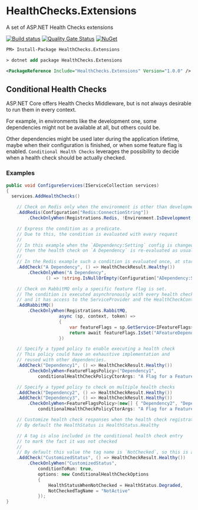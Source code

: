 # HealthChecks.Extensions

A set of ASP.NET Health Checks extensions

[![Build status](https://ci.appveyor.com/api/projects/status/94f8gktyknvmmu6t/branch/main?svg=true)](https://ci.appveyor.com/project/adrianiftode/healthchecks-extensions/branch/main)
[![Quality Gate Status](https://sonarcloud.io/api/project_badges/measure?project=HealthChecks.Extensions&metric=alert_status)](https://sonarcloud.io/dashboard?id=HealthChecks.Extensions)
[![NuGet](https://img.shields.io/nuget/v/HealthChecks.Extensions.svg)](https://www.nuget.org/packages/HealthChecks.Extensions)

```ps
PM> Install-Package HealthChecks.Extensions
```
```ps
> dotnet add package HealthChecks.Extensions
```
```xml
<PackageReference Include="HealthChecks.Extensions" Version="1.0.0" />
```
## Conditional Health Checks

ASP.NET Core offers Health Checks Middleware, but is not always desirable to run them in every context.

For example, in environments like the development one, some dependencies might not be available at all, but others could be.

Other dependencies might be used later during the application lifetime, maybe when their configuration is finished, or when some feature flag is enabled.
`Conditional Health Checks` leverages the possibility to decide when a health check should be actually checked.

### Examples
```csharp
public void ConfigureServices(IServiceCollection services)
{
  services.AddHealthChecks()

    // Check on Redis only when the environment is other than development
    .AddRedis(Configuration["Redis:ConnectionString"])
        .CheckOnlyWhen(Registrations.Redis, !Environment.IsDevelopment())

    // Express the condition as a predicate.
    // Due to this, the condition is evaluated with every request
    //
    // In this example when the `ADependency:Setting` config is changed,
    // then the health check on `A Dependency` is re-evaluated as usual.
    //
    // In the Redis example such a condition is evaluated once, at startup.
    .AddCheck("A Dependency", () => HealthCheckResult.Healthy())
        .CheckOnlyWhen("A Dependency",
               () => !string.IsNullOrEmpty(Configuration["ADependency:Setting"]))

    // Check on RabbitMQ only a specific feature flag is set.
    // The condition is executed asynchronously with every health check request
    // and it has access to the ServiceProvider and the HealthCheckContext.
    .AddRabbitMQ()
        .CheckOnlyWhen(Registrations.RabbitMQ, 
                    async (sp, context, token) =>
                    {
                        var featureFlags = sp.GetService<IFeatureFlags>();
                        return await featureFlags.IsSet("AFeatureDependingOnRabbitMQ");
                    })

    // Specify a typed policy to enable executing a health check
    // This policy could have an exhaustive implementation and
    // reused with other dependencies.
    .AddCheck("Dependency1", () => HealthCheckResult.Healthy())
        .CheckOnlyWhen<FeatureFlagsPolicy>("Dependency1",
            conditionalHealthCheckPolicyCtorArgs: "A Flag for a Feature that depends on Dependency1")

    // Specify a typed policy to check on multiple health checks
    .AddCheck("Dependency2", () => HealthCheckResult.Healthy())
    .AddCheck("Dependency3", () => HealthCheckResult.Healthy())
        .CheckOnlyWhen<FeatureFlagsPolicy>(new[] { "Dependency2", "Dependency3" },
            conditionalHealthCheckPolicyCtorArgs: "A Flag for a Feature that depends on both dependencies.")

    // Customize health check responses when the health check registration is not evaluated
    // By default the HealthStatus is HealthStatus.Healthy 

    // A tag is also included in the conditional health check entry
    // to mark the fact it was not checked
    //
    // By default this value the tag name is `NotChecked`, so this is also customizable
    .AddCheck("CustomizedStatus", () => HealthCheckResult.Healthy())
        .CheckOnlyWhen("CustomizedStatus",
            conditionToRun: true,
            options: new ConditionalHealthCheckOptions
            {
                HealthStatusWhenNotChecked = HealthStatus.Degraded,
                NotCheckedTagName = "NotActive"
            });
}
```
